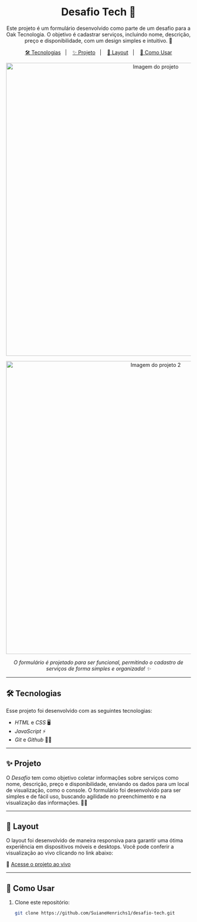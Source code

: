 <h1 align="center">Desafio Tech 💚</h1>

<p align="center">
  Este projeto é um formulário desenvolvido como parte de um desafio para a Oak Tecnologia. O objetivo é cadastrar serviços, incluindo nome, descrição, preço e disponibilidade, com um design simples e intuitivo. 💚
</p>

<p align="center">
  <a href="#-tecnologias">🛠 Tecnologias</a>&nbsp;&nbsp;&nbsp;|&nbsp;&nbsp;&nbsp;
  <a href="#-projeto">✨ Projeto</a>&nbsp;&nbsp;&nbsp;|&nbsp;&nbsp;&nbsp;
  <a href="#-layout">🎯 Layout</a>&nbsp;&nbsp;&nbsp;|&nbsp;&nbsp;&nbsp;
  <a href="#-como-usar">🧠 Como Usar</a>
</p>

<p align="center">
  <img alt="Imagem do projeto" src="https://i.imgur.com/bZT7Axe.png" width="800px">
</p>

<p align="center">
  <img alt="Imagem do projeto 2" src="https://i.imgur.com/SzrKTvx.png" width="800px">
</p>

<p align="center">
  <i>O formulário é projetado para ser funcional, permitindo o cadastro de serviços de forma simples e organizada! ✨</i>
</p>

---

## 🛠 Tecnologias

Esse projeto foi desenvolvido com as seguintes tecnologias:

- *HTML* e *CSS* 🖥
- *JavaScript* ⚡
- *Git* e *Github* 🦸‍♀

---

## ✨ Projeto

O *Desafio* tem como objetivo coletar informações sobre serviços como nome, descrição, preço e disponibilidade, enviando os dados para um local de visualização, como o console. O formulário foi desenvolvido para ser simples e de fácil uso, buscando agilidade no preenchimento e na visualização das informações. 📝✨

---

## 🎯 Layout

O layout foi desenvolvido de maneira responsiva para garantir uma ótima experiência em dispositivos móveis e desktops. Você pode conferir a visualização ao vivo clicando no link abaixo:

🔗 [Acesse o projeto ao vivo](https://suianehenrichs1.github.io/desafio-tech/)

---

## 🧠 Como Usar

1. Clone este repositório:

   ```bash
   git clone https://github.com/SuianeHenrichs1/desafio-tech.git 
